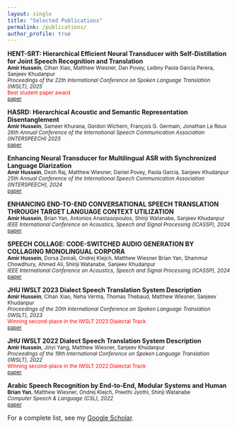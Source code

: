```yaml
---
layout: single
title: "Selected Publications"
permalink: /publications/
author_profile: true
---
```


**HENT-SRT: Hierarchical Efficient Neural Transducer with Self-Distillation for Joint Speech Recognition and Translation**\
<sub>**Amir Hussein**, Cihan Xiao, Matthew Wiesner, Dan Povey, Leibny Paola Garcia Perera, Sanjeev Khudanpur</sub>\
<sub>*Proceedings of the 22th International Conference on Spoken Language Translation (IWSLT), 2025*</sub>\
<sub><span style="color: red;">Best student paper award</span></sub>\
<sub>[paper](https://aclanthology.org/2025.iwslt-1.14/)</sub>

**HASRD: Hierarchical Acoustic and Semantic Representation Disentanglement**\
<sub>**Amir Hussein**, Sameer Khurana, Gordon Wichern, François G. Germain, Jonathan Le Roux</sub>\
<sub>*26th Annual Conference of the International Speech Communication Association (INTERSPEECH) 2025​​​​​​​​​​​​​*</sub>\
<sub>[paper](https://www.isca-archive.org/interspeech_2025/hussein25_interspeech.html)</sub>

**Enhancing Neural Transducer for Multilingual ASR with Synchronized Language Diarization**\
<sub>**Amir Hussein**, Desh Raj, Matthew Wiesner, Daniel Povey, Paola Garcia, Sanjeev Khudanpur</sub>\
<sub>*25th Annual Conference of the International Speech Communication Association (INTERSPEECH), 2024*</sub>\
<sub>[paper](https://www.isca-archive.org/interspeech_2024/hussein24_interspeech.pdf)</sub>

**ENHANCING END-TO-END CONVERSATIONAL SPEECH TRANSLATION THROUGH TARGET LANGUAGE CONTEXT UTILIZATION**\
<sub>**Amir Hussein**, Brian Yan, Antonios Anastasopoulos, Shinji Watanabe, Sanjeev Khudanpur</sub>\
<sub>*IEEE International Conference on Acoustics, Speech and Signal Processing (ICASSP), 2024*</sub>\
<sub>[paper](https://ieeexplore.ieee.org/stamp/stamp.jsp?arnumber=10446102)</sub>

**SPEECH COLLAGE: CODE-SWITCHED AUDIO GENERATION BY COLLAGING MONOLINGUAL CORPORA**\
<sub>**Amir Hussein**, Dorsa Zeinali, Ondrej Klejch, Matthew Wiesner Brian Yan, Shammur Chowdhury, Ahmed Ali, Shinji Watanabe, Sanjeev Khudanpur</sub>\
<sub>*IEEE International Conference on Acoustics, Speech and Signal Processing (ICASSP), 2024*</sub>\
<sub>[paper](https://ieeexplore.ieee.org/stamp/stamp.jsp?arnumber=10446857)</sub>

**JHU IWSLT 2023 Dialect Speech Translation System Description**\
<sub>**Amir Hussein**, Cihan Xiao, Neha Verma, Thomas Thebaud, Matthew Wiesner, Sanjeev Khudanpur</sub>\
<sub>*Proceedings of the 20th International Conference on Spoken Language Translation (IWSLT), 2023*</sub>\
<sub><span style="color: red;">Winning second-place in the IWSLT 2023 Dialectal Track</span></sub>\
<sub>[paper](https://aclanthology.org/2023.iwslt-1.26)</sub>

**JHU IWSLT 2022 Dialect Speech Translation System Description**\
<sub>**Amir Hussein**, Jinyi Yang, Matthew Wiesner, Sanjeev Khudanpur</sub>\
<sub>*Proceedings of the 19th International Conference on Spoken Language Translation (IWSLT), 2022*</sub>\
<sub><span style="color: red;">Winning second-place in the IWSLT 2022 Dialectal Track</span></sub>\
<sub>[paper](https://aclanthology.org/2022.iwslt-1.29)</sub>

**Arabic Speech Recognition by End-to-End, Modular Systems and Human**\
<sub>**Brian Yan**, Matthew Wiesner, Ondrej Klejch, Preethi Jyothi, Shinji Watanabe</sub>\
<sub>*Computer Speech & Language (CSL), 2022*</sub>\
<sub>[paper](https://www.sciencedirect.com/science/article/abs/pii/S0885230821000760)</sub>


For a complete list, see my [Google Scholar](https://scholar.google.com/citations?user=FPuPHkkAAAAJ&hl=en).
